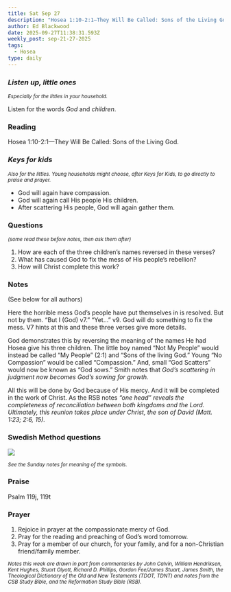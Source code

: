 ```yaml
---
title: Sat Sep 27
description: "Hosea 1:10-2:1—They Will Be Called: Sons of the Living God."
author: Ed Blackwood
date: 2025-09-27T11:38:31.593Z
weekly_post: sep-21-27-2025
tags:
  - Hosea
type: daily
---
```

### *Listen up, little ones*

<div><small><i>Especially for the littles in your household.</i></small></div>

Listen for the words *God* and *children*.

### Reading

Hosea 1:10-2:1—They Will Be Called: Sons of the Living God.

### *Keys for kids*

<div><small><i>Also for the littles. Young households might choose, after Keys for Kids, to go directly to praise and prayer.</i></small></div>

* God will again have compassion.
* God will again call His people His children.
* After scattering His people, God will again gather them.

### Questions

<div><small><i>(some read these before notes, then ask them after)</i></small></div>

1. How are each of the three children’s names reversed in these verses?
2. What has caused God to fix the mess of His people’s rebellion?
3. How will Christ complete this work?

### Notes

(See below for all authors)	

Here the horrible mess God’s people have put themselves in is resolved. But not by them. “But I (God) v7.” “Yet…” v9. God will do something to fix the mess. V7 hints at this and these three verses give more details. 

God demonstrates this by reversing the meaning of the names He had Hosea give his three children. The little boy named “Not My People” would instead be called “My People” (2:1) and “Sons of the living God.” Young “No Compassion” would be called “Compassion.” And, small “God Scatters” would now be known as “God sows.” Smith notes that *God’s scattering in judgment now becomes God’s sowing for growth.*

All this will be done by God because of His mercy. And it will be completed in the work of Christ. As the RSB notes *“one head” reveals the completeness of reconciliation between both kingdoms and the Lord. Ultimately, this reunion takes place under Christ, the son of David (Matt. 1:23; 2:6, 15).*

### Swedish Method questions

![](/static/img/family_worship_study_ed-swedish_questions.png)

<div><small><i>See the Sunday notes for meaning of the symbols.</i></small></div>

### Praise

Psalm 119j, 119t

### Prayer

1. Rejoice in prayer at the compassionate mercy of God.
2. Pray for the reading and preaching of God’s word tomorrow.
3. Pray for a member of our church, for your family, and for a non-Christian friend/family member.

<div><small><i>Notes this week are drawn in part from commentaries by John Calvin, William Hendriksen, Kent Hughes, Stuart Olyott, Richard D. Phillips, Gordon Fee/James Stuart, James Smith, the Theological Dictionary of the Old and New Testaments (TDOT, TDNT) and notes from the CSB Study Bible, and the Reformation Study Bible (RSB).</i></small></div>